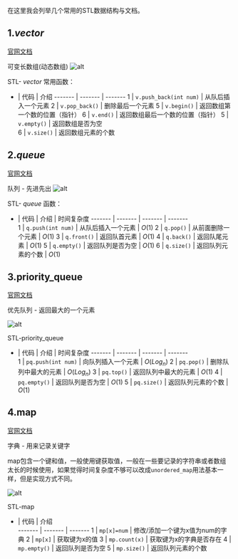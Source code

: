 在这里我会列举几个常用的STL数据结构与文档。
<!-- more -->
## 1.$vector$
[官网文档](https://cplusplus.com/reference/vector/vector/)

可变长数组(动态数组) 
![alt](http://image.ljcoier.repl.co:80/img/1692362035943-pcskk.png)

STL- $vector$ 常用函数：

* | 代码 | 介绍
------- | ------- | ------- 
1 | `v.push_back(int num)` | 从队后插入一个元素 
2 | `v.pop_back()` | 删除最后一个元素
5 | `v.begin()` | 返回数组第一个数的位置（指针）
6 | `v.end()` | 返回数组最后一个数的位置（指针）
5 | `v.empty()` | 返回数组是否为空  
6 | `v.size()` | 返回数组元素的个数  



## 2.$queue$
[官网文档](https://cplusplus.com/reference/queue/queue/)

队列 - 先进先出
![alt](http://image.ljcoier.repl.co:80/img/1692359678271-nnbey.png)

STL- $queue$ 函数：

* | 代码 | 介绍  | 时间复杂度 
------- | ------- | -------  | -------  
1 | `q.push(int num)` | 从队后插入一个元素 | $O(1)$
2 | `q.pop()` | 从前面删除一个元素 | $O(1)$
3 | `q.front()` | 返回队首元素 | $O(1)$
4 | `q.back()` | 返回队尾元素 | $O(1)$
5 | `q.empty()` | 返回队列是否为空  | $O(1)$
6 | `q.size()` | 返回队列元素的个数  | $O(1)$

## 3.priority_queue
[官网文档](https://cplusplus.com/reference/queue/priority_queue/)

优先队列 - 返回最大的一个元素

![alt](http://image.ljcoier.repl.co:80/img/1692361213971-qdkbp.png)

STL-priority_queue

* | 代码 | 介绍  | 时间复杂度 
------- | ------- | -------  | -------  
1 | `pq.push(int num)` | 向队列插入一个元素 | $O(Log_{n})$
2 | `pq.pop()` | 删除队列中最大的元素 |  $O(Log_{n})$
3 | `pq.top()` | 返回队列中最大的元素 | $O(1)$
4 | `pq.empty()` | 返回队列是否为空  |  $O(1)$
5 | `pq.size()` | 返回队列元素的个数  | $O(1)$


## 4.map
[官网文档](https://cplusplus.com/reference/map/map/)

字典 - 用来记录关键字

map包含一个键和值，一般使用键获取值，一般在一些要记录的字符串或者数组太长的时候使用，如果觉得时间复杂度不够可以改成`unordered_map`用法基本一样，但是实现方式不同。

![alt](http://image.ljcoier.repl.co:80/img/1692362994779-chzov.png)

STL-map

* | 代码 | 介绍  
------- | ------- | ------- 
1 | `mp[x]=num` | 修改/添加一个键为x值为num的字典 
2 | `mp[x]` | 获取键为x的值
3 | `mp.count(x)` | 获取键为x的字典是否存在
4 | `mp.empty()` | 返回队列是否为空
5 | `mp.size()` | 返回队列元素的个数
